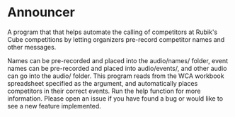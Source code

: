 # Announcer
A program that that helps automate the calling of competitors at Rubik's Cube competitions by letting organizers pre-record competitor names and other messages. 

Names can be pre-recorded and placed into the audio/names/ folder, event names can be pre-recorded and placed into audio/events/, and other audio can go into the audio/ folder. This program reads from the WCA workbook spreadsheet specified as the argument, and automatically places competitors in their correct events. Run the help function for more information. Please open an issue if you have found a bug or would like to see a new feature implemented.
